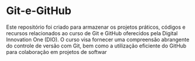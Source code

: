 # Git-e-GitHub
Este repositório foi criado para armazenar os projetos práticos, códigos e recursos relacionados ao curso de Git e GitHub oferecidos pela Digital Innovation One (DIO). O curso visa fornecer uma compreensão abrangente do controle de versão com Git, bem como a utilização eficiente do GitHub para colaboração em projetos de softwar
